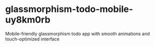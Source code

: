 # glassmorphism-todo-mobile-uy8km0rb
Mobile-friendly glassmorphism todo app with smooth animations and touch-optimized interface
